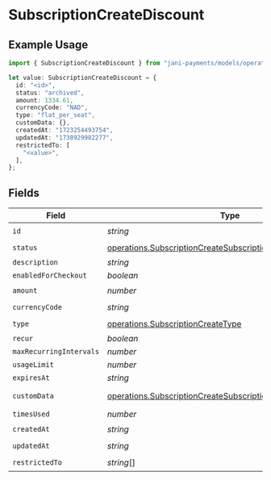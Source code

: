 # SubscriptionCreateDiscount

## Example Usage

```typescript
import { SubscriptionCreateDiscount } from "jani-payments/models/operations";

let value: SubscriptionCreateDiscount = {
  id: "<id>",
  status: "archived",
  amount: 1334.61,
  currencyCode: "NAD",
  type: "flat_per_seat",
  customData: {},
  createdAt: "1723254493754",
  updatedAt: "1738929982277",
  restrictedTo: [
    "<value>",
  ],
};
```

## Fields

| Field                                                                                                                                      | Type                                                                                                                                       | Required                                                                                                                                   | Description                                                                                                                                |
| ------------------------------------------------------------------------------------------------------------------------------------------ | ------------------------------------------------------------------------------------------------------------------------------------------ | ------------------------------------------------------------------------------------------------------------------------------------------ | ------------------------------------------------------------------------------------------------------------------------------------------ |
| `id`                                                                                                                                       | *string*                                                                                                                                   | :heavy_check_mark:                                                                                                                         | N/A                                                                                                                                        |
| `status`                                                                                                                                   | [operations.SubscriptionCreateSubscriptionsResponse200Status](../../models/operations/subscriptioncreatesubscriptionsresponse200status.md) | :heavy_check_mark:                                                                                                                         | N/A                                                                                                                                        |
| `description`                                                                                                                              | *string*                                                                                                                                   | :heavy_minus_sign:                                                                                                                         | N/A                                                                                                                                        |
| `enabledForCheckout`                                                                                                                       | *boolean*                                                                                                                                  | :heavy_minus_sign:                                                                                                                         | N/A                                                                                                                                        |
| `amount`                                                                                                                                   | *number*                                                                                                                                   | :heavy_check_mark:                                                                                                                         | N/A                                                                                                                                        |
| `currencyCode`                                                                                                                             | *string*                                                                                                                                   | :heavy_check_mark:                                                                                                                         | N/A                                                                                                                                        |
| `type`                                                                                                                                     | [operations.SubscriptionCreateType](../../models/operations/subscriptioncreatetype.md)                                                     | :heavy_check_mark:                                                                                                                         | N/A                                                                                                                                        |
| `recur`                                                                                                                                    | *boolean*                                                                                                                                  | :heavy_minus_sign:                                                                                                                         | N/A                                                                                                                                        |
| `maxRecurringIntervals`                                                                                                                    | *number*                                                                                                                                   | :heavy_minus_sign:                                                                                                                         | N/A                                                                                                                                        |
| `usageLimit`                                                                                                                               | *number*                                                                                                                                   | :heavy_minus_sign:                                                                                                                         | N/A                                                                                                                                        |
| `expiresAt`                                                                                                                                | *string*                                                                                                                                   | :heavy_minus_sign:                                                                                                                         | N/A                                                                                                                                        |
| `customData`                                                                                                                               | [operations.SubscriptionCreateSubscriptionsCustomData](../../models/operations/subscriptioncreatesubscriptionscustomdata.md)               | :heavy_check_mark:                                                                                                                         | Any valid JSON value                                                                                                                       |
| `timesUsed`                                                                                                                                | *number*                                                                                                                                   | :heavy_minus_sign:                                                                                                                         | N/A                                                                                                                                        |
| `createdAt`                                                                                                                                | *string*                                                                                                                                   | :heavy_check_mark:                                                                                                                         | N/A                                                                                                                                        |
| `updatedAt`                                                                                                                                | *string*                                                                                                                                   | :heavy_check_mark:                                                                                                                         | N/A                                                                                                                                        |
| `restrictedTo`                                                                                                                             | *string*[]                                                                                                                                 | :heavy_check_mark:                                                                                                                         | N/A                                                                                                                                        |